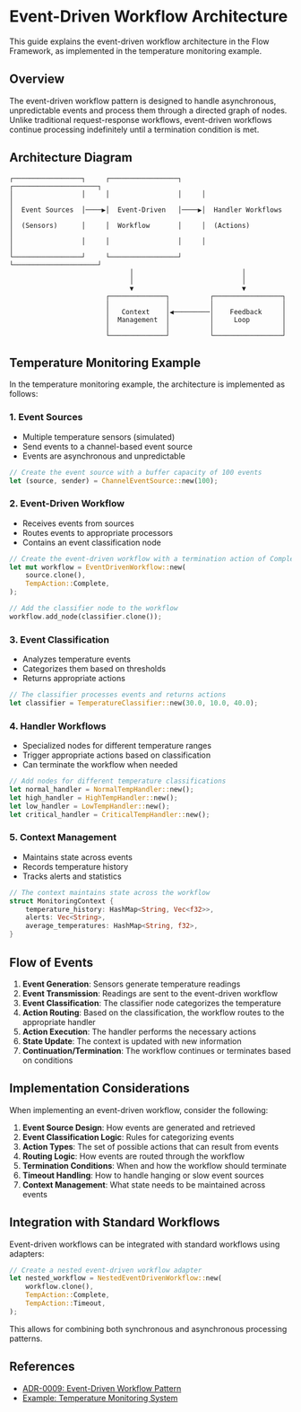 # Event-Driven Workflow Architecture

This guide explains the event-driven workflow architecture in the Flow Framework, as implemented in the temperature monitoring example.

## Overview

The event-driven workflow pattern is designed to handle asynchronous, unpredictable events and process them through a directed graph of nodes. Unlike traditional request-response workflows, event-driven workflows continue processing indefinitely until a termination condition is met.

## Architecture Diagram

```
┌─────────────────┐     ┌─────────────────┐     ┌─────────────────────┐
│                 │     │                 │     │                     │
│  Event Sources  │────▶│  Event-Driven   │────▶│  Handler Workflows  │
│  (Sensors)      │     │  Workflow       │     │  (Actions)          │
│                 │     │                 │     │                     │
└─────────────────┘     └─────────────────┘     └─────────────────────┘
                              │                           │
                              │                           │
                              ▼                           ▼
                        ┌──────────────┐          ┌─────────────────┐
                        │              │          │                 │
                        │   Context    │◀─────────│    Feedback     │
                        │  Management  │          │     Loop        │
                        │              │          │                 │
                        └──────────────┘          └─────────────────┘
```

## Temperature Monitoring Example

In the temperature monitoring example, the architecture is implemented as follows:

### 1. Event Sources

- Multiple temperature sensors (simulated)
- Send events to a channel-based event source
- Events are asynchronous and unpredictable

```rust
// Create the event source with a buffer capacity of 100 events
let (source, sender) = ChannelEventSource::new(100);
```

### 2. Event-Driven Workflow

- Receives events from sources
- Routes events to appropriate processors
- Contains an event classification node

```rust
// Create the event-driven workflow with a termination action of Complete
let mut workflow = EventDrivenWorkflow::new(
    source.clone(),
    TempAction::Complete,
);

// Add the classifier node to the workflow
workflow.add_node(classifier.clone());
```

### 3. Event Classification

- Analyzes temperature events
- Categorizes them based on thresholds
- Returns appropriate actions

```rust
// The classifier processes events and returns actions
let classifier = TemperatureClassifier::new(30.0, 10.0, 40.0);
```

### 4. Handler Workflows

- Specialized nodes for different temperature ranges
- Trigger appropriate actions based on classification
- Can terminate the workflow when needed

```rust
// Add nodes for different temperature classifications
let normal_handler = NormalTempHandler::new();
let high_handler = HighTempHandler::new();
let low_handler = LowTempHandler::new();
let critical_handler = CriticalTempHandler::new();
```

### 5. Context Management

- Maintains state across events
- Records temperature history
- Tracks alerts and statistics

```rust
// The context maintains state across the workflow
struct MonitoringContext {
    temperature_history: HashMap<String, Vec<f32>>,
    alerts: Vec<String>,
    average_temperatures: HashMap<String, f32>,
}
```

## Flow of Events

1. **Event Generation**: Sensors generate temperature readings
2. **Event Transmission**: Readings are sent to the event-driven workflow
3. **Event Classification**: The classifier node categorizes the temperature
4. **Action Routing**: Based on the classification, the workflow routes to the appropriate handler
5. **Action Execution**: The handler performs the necessary actions
6. **State Update**: The context is updated with new information
7. **Continuation/Termination**: The workflow continues or terminates based on conditions

## Implementation Considerations

When implementing an event-driven workflow, consider the following:

1. **Event Source Design**: How events are generated and retrieved
2. **Event Classification Logic**: Rules for categorizing events
3. **Action Types**: The set of possible actions that can result from events
4. **Routing Logic**: How events are routed through the workflow
5. **Termination Conditions**: When and how the workflow should terminate
6. **Timeout Handling**: How to handle hanging or slow event sources
7. **Context Management**: What state needs to be maintained across events

## Integration with Standard Workflows

Event-driven workflows can be integrated with standard workflows using adapters:

```rust
// Create a nested event-driven workflow adapter
let nested_workflow = NestedEventDrivenWorkflow::new(
    workflow.clone(),
    TempAction::Complete,
    TempAction::Timeout,
);
```

This allows for combining both synchronous and asynchronous processing patterns.

## References

- [ADR-0009: Event-Driven Workflow Pattern](../adrs/0009-event-driven-workflow-pattern.md)
- [Example: Temperature Monitoring System](../../examples/examples/event_driven_workflow.rs)
